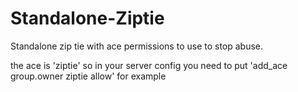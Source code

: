 # Standalone-Ziptie
Standalone zip tie with ace permissions to use to stop abuse.

the ace is 'ziptie' so in your server config you need to put 'add_ace group.owner ziptie allow' for example 


